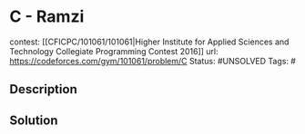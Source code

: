 # C - Ramzi

contest: [[CFICPC/101061/101061|Higher Institute for Applied Sciences and Technology Collegiate Programming Contest 2016]]
url: https://codeforces.com/gym/101061/problem/C
Status: #UNSOLVED
Tags: #

## Description

## Solution

